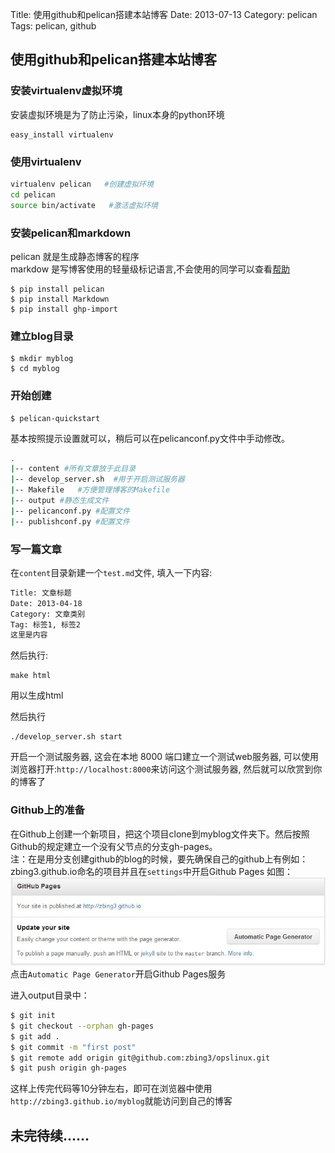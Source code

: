 Title: 使用github和pelican搭建本站博客 
Date: 2013-07-13
Category: pelican
Tags: pelican, github
## 使用github和pelican搭建本站博客 ##

### 安装virtualenv虚拟环境 ###
安装虚拟环境是为了防止污染，linux本身的python环境

    easy_install virtualenv
### 使用virtualenv ###
```bash
virtualenv pelican   #创建虚拟环境
cd pelican
source bin/activate   #激活虚拟环境
```
### 安装pelican和markdown  ###
pelican 就是生成静态博客的程序<br />
markdow 是写博客使用的轻量级标记语言,不会使用的同学可以查看[帮助](http://wowubuntu.com/markdown/)

    $ pip install pelican
    $ pip install Markdown
    $ pip install ghp-import

### 建立blog目录 ###

    $ mkdir myblog
    $ cd myblog
### 开始创建 ###

    $ pelican-quickstart
基本按照提示设置就可以，稍后可以在pelicanconf.py文件中手动修改。
```bash
.
|-- content #所有文章放于此目录
|-- develop_server.sh  #用于开启测试服务器
|-- Makefile   #方便管理博客的Makefile
|-- output #静态生成文件
|-- pelicanconf.py #配置文件
|-- publishconf.py #配置文件
```
### 写一篇文章 ###

在`content`目录新建一个`test.md`文件, 填入一下内容:
```bash
Title: 文章标题
Date: 2013-04-18
Category: 文章类别
Tag: 标签1, 标签2    
这里是内容
```    
然后执行:

    make html
用以生成html

然后执行

    ./develop_server.sh start
开启一个测试服务器, 这会在本地 8000 端口建立一个测试web服务器, 可以使用浏览器打开:`http://localhost:8000`来访问这个测试服务器, 然后就可以欣赏到你的博客了


### Github上的准备 ###

在Github上创建一个新项目，把这个项目clone到myblog文件夹下。然后按照Github的规定建立一个没有父节点的分支gh-pages。<br />
注：在是用分支创建github的blog的时候，要先确保自己的github上有例如：zbing3.github.io命名的项目并且在`settings`中开启Github Pages
如图：
![Alt Github Pages](/static/upload/20130713144403.jpg)
点击`Automatic Page Generator`开启Github Pages服务

进入output目录中：
```bash
$ git init
$ git checkout --orphan gh-pages
$ git add .
$ git commit -m "first post"
$ git remote add origin git@github.com:zbing3/opslinux.git
$ git push origin gh-pages
```
这样上传完代码等10分钟左右，即可在浏览器中使用```http://zbing3.github.io/myblog```就能访问到自己的博客

## 未完待续…… ##
